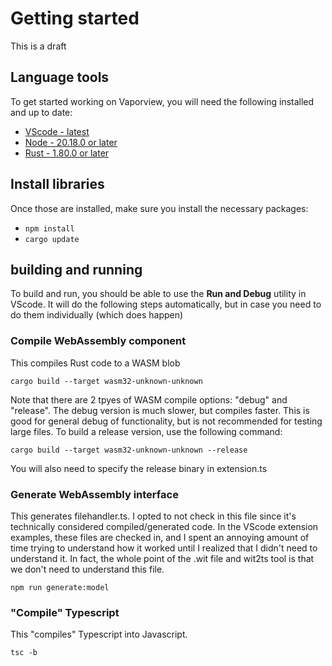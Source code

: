 # Getting started

This is a draft

## Language tools

To get started working on Vaporview, you will need the following installed and up to date:

- [VScode - latest](https://code.visualstudio.com/)
- [Node - 20.18.0 or later](https://nodejs.org/en)
- [Rust - 1.80.0 or later](https://www.rust-lang.org/)

## Install libraries

Once those are installed, make sure you install the necessary packages:

- `npm install`
- `cargo update`

## building and running

To build and run, you should be able to use the **Run and Debug** utility in VScode. It will do the following steps automatically, but in case you need to do them individually (which does happen)

### Compile WebAssembly component

This compiles Rust code to a WASM blob

`cargo build --target wasm32-unknown-unknown`

Note that there are 2 tpyes of WASM compile options: "debug" and "release". The debug version is much slower, but compiles faster. This is good for general debug of functionality, but is not recommended for testing large files. To build a release version, use the following command:

`cargo build --target wasm32-unknown-unknown --release`

You will also need to specify the release binary in extension.ts

### Generate WebAssembly interface

This generates filehandler.ts. I opted to not check in this file since it's technically considered compiled/generated code. In the VScode extension examples, these files are checked in, and I spent an annoying amount of time trying to understand how it worked until I realized that I didn't need to understand it. In fact, the whole point of the .wit file and wit2ts tool is that we don't need to understand this file.

`npm run generate:model`

### "Compile" Typescript

This "compiles" Typescript into Javascript.

`tsc -b`